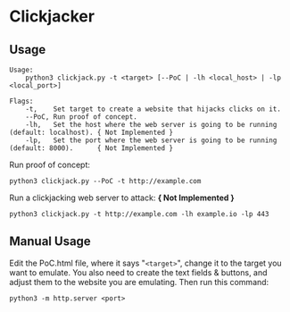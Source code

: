 # Clickjacker

## Usage
```
Usage:
	python3 clickjack.py -t <target> [--PoC | -lh <local_host> | -lp <local_port>]

Flags:
	-t,    Set target to create a website that hijacks clicks on it.
	--PoC, Run proof of concept.
	-lh,   Set the host where the web server is going to be running (default: localhost). { Not Implemented }
	-lp,   Set the port where the web server is going to be running (default: 8000).      { Not Implemented }
```

Run proof of concept:
```
python3 clickjack.py --PoC -t http://example.com
```

Run a clickjacking web server to attack: **{ Not Implemented }**
```
python3 clickjack.py -t http://example.com -lh example.io -lp 443
```

## Manual Usage
Edit the PoC.html file, where it says "`<target>`", change it to the target you want to emulate. You also need to create the text fields & buttons, and adjust them to the website you are emulating.
Then run this command:
```
python3 -m http.server <port>
```
